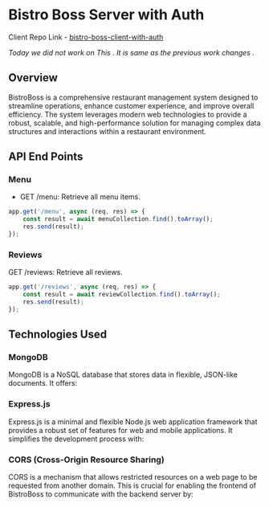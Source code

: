 # Bistro Boss Server with Auth
Client Repo Link - [bistro-boss-client-with-auth](https://github.com/ProgrammingHero1/bistro-boss-client-with-auth)

<i> Today we did not work on This . It is same as the previous work changes . </i> 
## Overview
BistroBoss is a comprehensive restaurant management system designed to streamline operations, enhance customer experience, and improve overall efficiency. The system leverages modern web technologies to provide a robust, scalable, and high-performance solution for managing complex data structures and interactions within a restaurant environment.

## API End Points 

### Menu
- GET /menu: Retrieve all menu items.

```js
app.get('/menu', async (req, res) => {
    const result = await menuCollection.find().toArray();
    res.send(result);
});
```
### Reviews
GET /reviews: Retrieve all reviews.

```js
app.get('/reviews', async (req, res) => {
    const result = await reviewCollection.find().toArray();
    res.send(result);
});
```


## Technologies Used

### MongoDB
MongoDB is a NoSQL database that stores data in flexible, JSON-like documents. It offers:


### Express.js
Express.js is a minimal and flexible Node.js web application framework that provides a robust set of features for web and mobile applications. It simplifies the development process with:


### CORS (Cross-Origin Resource Sharing)
CORS is a mechanism that allows restricted resources on a web page to be requested from another domain. This is crucial for enabling the frontend of BistroBoss to communicate with the backend server by:
